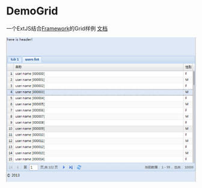 DemoGrid
========

一个ExtJS结合[Framework](https://github.com/chyxion/Framework)的Grid样例
[文档](https://github.com/chyxion/DemoGrid/raw/master/doc.pdf)

![运行结果](https://github.com/chyxion/DemoGrid/raw/master/index.png)
